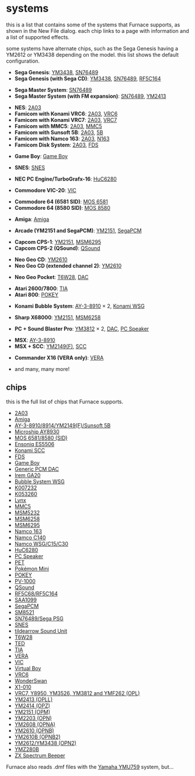 # systems

this is a list that contains some of the systems that Furnace supports, as shown in the New File dialog. each chip links to a page with information and a list of supported effects.

some systems have alternate chips, such as the Sega Genesis having a YM2612 or YM3438 depending on the model. this list shows the default configuration.

- **Sega Genesis**: [YM3438](ym2612.md), [SN76489](sms.md)
- **Sega Genesis (with Sega CD)**: [YM3438](ym2612.md), [SN76489](sms.md), [RF5C164](ricoh.md)
<!-- -->
- **Sega Master System**: [SN76489](sms.md)
- **Sega Master System (with FM expansion)**: [SN76489](sms.md), [YM2413](opll.md)
<!-- -->
- **NES**: [2A03](nes.md)
- **Famicom with Konami VRC6**: [2A03](nes.md), [VRC6](vrc6.md)
- **Famicom with Konami VRC7**: [2A03](nes.md), [VRC7](opl.md)
- **Famicom with MMC5**: [2A03](nes.md), [MMC5](mmc5.md)
- **Famicom with Sunsoft 5B**: [2A03](nes.md), [5B](ay8910.md)
- **Famicom with Namco 163**: [2A03](nes.md), [N163](n163.md)
- **Famicom Disk System**: [2A03](nes.md), [FDS](fds.md)
<!-- -->
- **Game Boy**: [Game Boy](game-boy.md)
<!-- -->
- **SNES**: [SNES](snes.md)
<!-- -->
- **NEC PC Engine/TurboGrafx-16**: [HuC6280](pce.md)
<!-- -->
- **Commodore VIC-20**: [VIC](vic20.md)
<!-- -->
- **Commodore 64 (6581 SID)**: [MOS 6581](c64.md)
- **Commodore 64 (8580 SID)**: [MOS 8580](c64.md)
<!-- -->
- **Amiga**: [Amiga](amiga.md)
<!-- -->
- **Arcade (YM2151 and SegaPCM)**: [YM2151](ym2151.md), [SegaPCM](segapcm.md)
<!-- -->
- **Capcom CPS-1**: [YM2151](ym2151.md), [MSM6295](msm6295.md)
- **Capcom CPS-2 (QSound)**: [QSound](qsound.md)
<!-- -->
- **Neo Geo CD**: [YM2610](ym2610.md)
- **Neo Geo CD (extended channel 2)**: [YM2610](ym2610.md)
<!-- -->
- **Neo Geo Pocket**: [T6W28](t6w28.md), [DAC](dac.md)
<!-- -->
- **Atari 2600/7800**: [TIA](tia.md)
- **Atari 800**: [POKEY](pokey.md)
<!-- -->
- **Konami Bubble System**: [AY-3-8910](ay8910.md) × 2, [Konami WSG](bubblesystem.md)
<!-- -->
- **Sharp X68000**: [YM2151](ym2151.md), [MSM6258](msm6258.md)
<!-- -->
- **PC + Sound Blaster Pro**: [YM3812](opl.md) × 2, [DAC](dac.md), [PC Speaker](pcspkr.md)
<!-- -->
- **MSX**: [AY-3-8910](ay8910.md)
- **MSX + SCC**: [YM2149(F)](ay8910.md), [SCC](scc.md)
<!-- -->
- **Commander X16 (VERA only)**: [VERA](vera.md)
<!-- -->
- and many, many more!



## chips

this is the full list of chips that Furnace supports.

- [2A03](nes.md)
- [Amiga](amiga.md)
- [AY-3-8910/8914/YM2149(F)/Sunsoft 5B](ay8910.md)
- [Microship AY8930](ay8930.md)
- [MOS 6581/8580 (SID)](c64.md)
- [Ensoniq ES5506](es5506.md)
- [Konami SCC](scc.md)
- [FDS](fds.md)
- [Game Boy](game-boy.md)
- [Generic PCM DAC](dac.md)
- [Irem GA20](ga20.md)
- [Bubble System WSG](bubblesystem.md)
- [K007232](k007232.md)
- [K053260](k056320.md)
- [Lynx](lynx.md)
- [MMC5](mmc5.md)
- [MSM5232](msm5232.md)
- [MSM6258](msm6258.md)
- [MSM6295](msm6295.md)
- [Namco 163](n163.md)
- [Namco C140](c140.md)
- [Namco WSG/C15/C30](namco.md)
- [HuC6280](pce.md)
- [PC Speaker](pcspkr.md)
- [PET](pet.md)
- [Pokémon Mini](pokemini.md)
- [POKEY](pokey.md)
- [PV-1000](pv1000.md)
- [QSound](qsound.md)
- [RF5C68/RF5C164](ricoh.md)
- [SAA1099](saa1099.md)
- [SegaPCM](segapcm.md)
- [SM8521](sm8521.md)
- [SN76489/Sega PSG](sms.md)
- [SNES](snes.md)
- [tildearrow Sound Unit](soundunit.md)
- [T6W28](t6w28.md)
- [TED](ted.md)
- [TIA](tia.md)
- [VERA](vera.md)
- [VIC](vic20.md)
- [Virtual Boy](virtual-boy.md)
- [VRC6](vrc6.md)
- [WonderSwan](wonderswan.md)
- [X1-010](x1-010.md)
- [VRC7, Y8950, YM3526, YM3812 and YMF262 (OPL)](opl.md)
- [YM2413 (OPLL)](opll.md)
- [YM2414 (OPZ)](opz.md)
- [YM2151 (OPM)](ym2151.md)
- [YM2203 (OPN)](ym2203.md)
- [YM2608 (OPNA)](ym2608.md)
- [YM2610 (OPNB)](ym2610.md)
- [YM2610B (OPNB2)](ym2610b.md)
- [YM2612/YM3438 (OPN2)](ym2612.md)
- [YMZ280B](ymz280b.md)
- [ZX Spectrum Beeper](zxbeep.md)

Furnace also reads .dmf files with the [Yamaha YMU759](ymu759.md) system, but...
